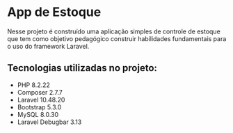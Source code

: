 # App de Estoque

Nesse projeto é construído uma aplicação simples de controle de estoque que tem como objetivo pedagógico 
construir habilidades fundamentais para o uso do framework Laravel.

## Tecnologias utilizadas no projeto:


* PHP 8.2.22
* Composer 2.7.7
* Laravel  10.48.20
* Bootstrap 5.3.0
* MySQL 8.0.30
* Laravel Debugbar 3.13